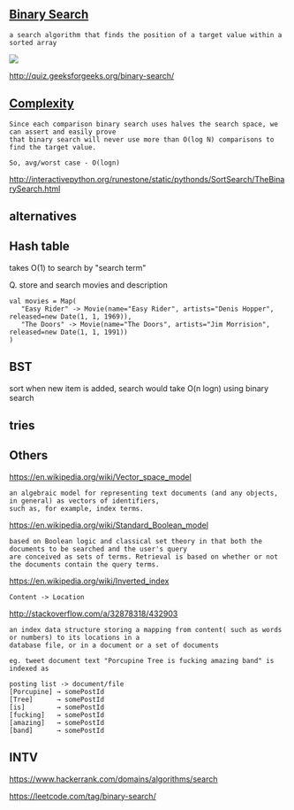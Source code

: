 [Binary Search](https://en.wikipedia.org/wiki/Binary_search_algorithm)
--------------

```
a search algorithm that finds the position of a target value within a sorted array
```

![](https://upload.wikimedia.org/wikipedia/commons/f/f7/Binary_search_into_array.png)

http://quiz.geeksforgeeks.org/binary-search/
 
[Complexity](https://www.topcoder.com/community/data-science/data-science-tutorials/binary-search/)
-------------

```
Since each comparison binary search uses halves the search space, we can assert and easily prove 
that binary search will never use more than O(log N) comparisons to find the target value.

So, avg/worst case - O(logn)
```

http://interactivepython.org/runestone/static/pythonds/SortSearch/TheBinarySearch.html

alternatives
------------

Hash table
----------

takes O(1) to search by "search term"

Q. store and search movies and description

```
val movies = Map(
   "Easy Rider" -> Movie(name="Easy Rider", artists="Denis Hopper", released=new Date(1, 1, 1969)),
   "The Doors" -> Movie(name="The Doors", artists="Jim Morrision", released=new Date(1, 1, 1991))
)
```

BST
---
sort when new item is added, search would take O(n logn) using binary search 

tries
-----

Others
------

https://en.wikipedia.org/wiki/Vector_space_model
```
an algebraic model for representing text documents (and any objects, in general) as vectors of identifiers, 
such as, for example, index terms.
```

https://en.wikipedia.org/wiki/Standard_Boolean_model
```
based on Boolean logic and classical set theory in that both the documents to be searched and the user's query 
are conceived as sets of terms. Retrieval is based on whether or not the documents contain the query terms.
```

https://en.wikipedia.org/wiki/Inverted_index

```
Content -> Location
```

http://stackoverflow.com/a/32878318/432903

```
an index data structure storing a mapping from content( such as words or numbers) to its locations in a
database file, or in a document or a set of documents 

eg. tweet document text "Porcupine Tree is fucking amazing band" is indexed as

posting list -> document/file
[Porcupine] → somePostId
[Tree]      → somePostId
[is]        → somePostId
[fucking]   → somePostId
[amazing]   → somePostId
[band]      → somePostId
```

INTV
----

https://www.hackerrank.com/domains/algorithms/search

https://leetcode.com/tag/binary-search/